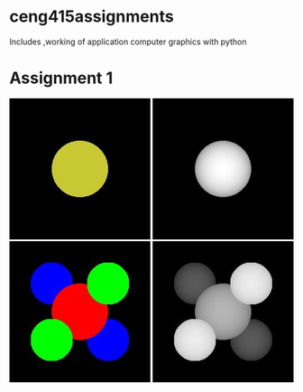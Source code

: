 # ceng415assignments
Includes ,working of application computer graphics with python
# Assignment 1

<div class="assignment1-images">
  <style> 
    width:200px;
    display:flex;
  </style>
<img alt="scene1" src="https://github.com/arzuozkan/ceng415assignments/blob/development/assignment1/scene1.jpg">
<img alt="scene1_depth" src="https://github.com/arzuozkan/ceng415assignments/blob/development/assignment1/scene1_depth.jpg">
<img alt="scene2" src="https://github.com/arzuozkan/ceng415assignments/blob/development/assignment1/scene2.jpg">
<img alt="scene2_depth" src="https://github.com/arzuozkan/ceng415assignments/blob/development/assignment1/scene2_depth.jpg">
</div>  

